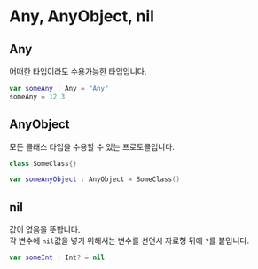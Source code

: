 # Any, AnyObject, nil

## Any
어떠한 타입이라도 수용가능한 타입입니다.
```swift
var someAny : Any = "Any"
someAny = 12.3
```    

## AnyObject
모든 클래스 타입을 수용할 수 있는 프로토콜입니다.
```swift
class SomeClass{}

var someAnyObject : AnyObject = SomeClass()
```

## nil
값이 없음을 뜻합니다.   
각 변수에 `nil`값을 넣기 위해서는 변수를 선언시 자료형 뒤에 `?`를 붙입니다.
```swift
var someInt : Int? = nil
```



